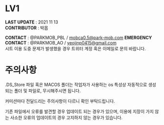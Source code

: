 # LV1

**LAST UPDATE** : 2021 11 13  
**CONTRIBUTOR** : 박몹

**CONTACT** : @PARKMOB_PBL / mobca0.5@park-mob.com
**EMERGENCY CONTACT** : @PARKMOB_AO / yeojinp0415@gmail.com  
시트 이용 도중 문제가 발생했을 경우 트위터 계정 혹은 이메일로 문의 바랍니다.

# 주의사항

.DS_Store 파일 혹은 MACOS 폴더는 작업자가 사용하는 os 특성상 자동적으로 생성되는 폴더 및 파일로, 무시해주시면 됩니다.

커미션마다 전달드리는 주의사항이 다르니 확인 부탁드립니다.

기존 파일에서 오류를 발견할 경우 업데이트 되는 경우가 있으며, 이용에 지장이 가지 않는 사소한 오류의 업데이트의 경우 고지하지 않는 경우가 있습니다.
